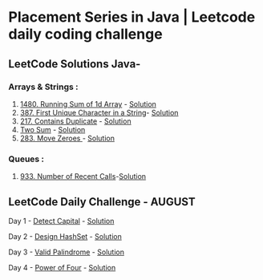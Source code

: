 # Placement Series in Java | Leetcode daily coding challenge
## LeetCode Solutions Java-
### Arrays & Strings : 
  1. <a href = 'https://leetcode.com/problems/running-sum-of-1d-array/'>1480. Running Sum of 1d Array</a> - <a href='https://github.com/harsht24/Placement-Series/blob/master/Leetcode/runningSumOfArray.java'>Solution<a>
  2. <a href = 'https://leetcode.com/problems/first-unique-character-in-a-string/'>387. First Unique Character in a String</a>- <a href='https://github.com/harsht24/Placement-Series/blob/master/Leetcode/FirstUniqueCharacterInString.java'>Solution</a>
  3. <a href='https://leetcode.com/problems/contains-duplicate/'>217. Contains Duplicate</a> - <a href='https://github.com/harsht24/Placement-Series-in-Java/blob/master/Leetcode/ContainsDuplicateInteger.java'>Solution</a>
  4. <a href='https://leetcode.com/explore/interview/card/top-interview-questions-easy/92/array/546/'>Two Sum</a> - <a href='https://github.com/harsht24/Placement-Series-in-Java/blob/master/Leetcode/TwoSum.java'>Solution</a>
  5. <a href='https://leetcode.com/problems/move-zeroes/'>283. Move Zeroes </a> - <a href='https://github.com/harsht24/Placement-Series-in-Java/blob/master/Leetcode/MoveZeroes.java'>Solution</a>
  
### Queues : 
  1. <a href='https://leetcode.com/problems/number-of-recent-calls/'>933. Number of Recent Calls</a>-<a href='https://github.com/harsht24/Placement-Series-in-Java/blob/master/Leetcode/numberOfRecentCalls.java'>Solution</a>
  
## LeetCode Daily Challenge - AUGUST
  Day 1 - <a href='https://leetcode.com/explore/challenge/card/august-leetcoding-challenge/549/week-1-august-1st-august-7th/3409/'>Detect Capital</a> - <a href='https://github.com/harsht24/Placement-Series-in-Java/blob/master/Leetcode/Daily%20Challenge%20August/DetectCapital.java'>Solution</a>
  
  Day 2 - <a href='https://leetcode.com/explore/challenge/card/august-leetcoding-challenge/549/week-1-august-1st-august-7th/3410/'>Design HashSet</a> - <a href='https://github.com/harsht24/Placement-Series-in-Java/blob/master/Leetcode/Daily%20Challenge%20August/DesignHashSet.java'>Solution</a>
  
  Day 3 - <a href='https://leetcode.com/explore/challenge/card/august-leetcoding-challenge/549/week-1-august-1st-august-7th/3411/'>Valid Palindrome</a> - <a href='https://github.com/harsht24/Placement-Series-in-Java/blob/master/Leetcode/Daily%20Challenge%20August/ValidPlaindrome.java'>Solution</a>
  
  Day 4 - <a href='https://leetcode.com/explore/challenge/card/august-leetcoding-challenge/549/week-1-august-1st-august-7th/3412/'>Power of Four</a> - <a href='https://github.com/harsht24/Placement-Series-in-Java/blob/master/Leetcode/Daily%20Challenge%20August/PowerOfFour.java'>Solution</a>
